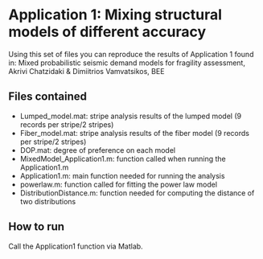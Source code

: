 # Application 1: Mixing structural models of different accuracy
Using this set of files you can reproduce the results of Application 1 found in: Mixed probabilistic seismic demand models for fragility assessment, Akrivi Chatzidaki & Dimiitrios Vamvatsikos, BEE

## Files contained
- Lumped_model.mat: stripe analysis results of the lumped model (9 records per stripe/2 stripes)
- Fiber_model.mat: stripe analysis results of the fiber model (9 records per stripe/2 stripes)
- DOP.mat: degree of preference on each model
- MixedModel_Application1.m: function called when running the Application1.m
- Application1.m: main function needed for running the analysis
- powerlaw.m: function called for fitting the power law model
- DistributionDistance.m: function needed for computing the distance of two distributions
## How to run
Call the Application1 function via Matlab.
